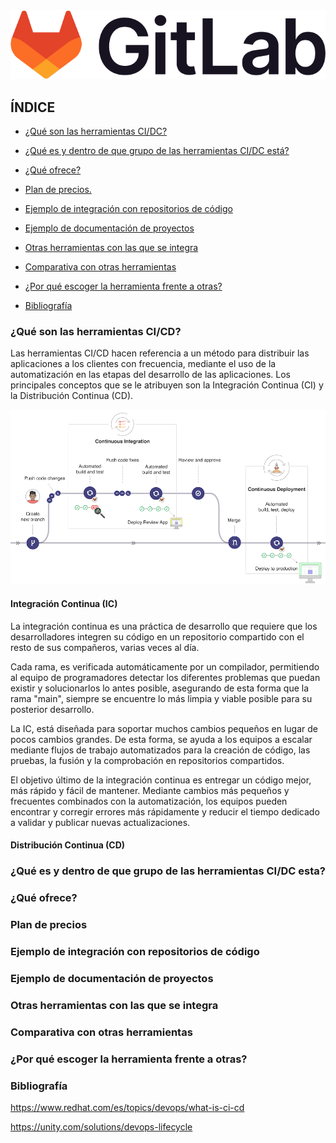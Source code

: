 
<img src="https://github.com/samugd17/gitlab/blob/gitlab_samuel/img/gitlab-logo-100.png">

## ÍNDICE
- [¿Qué son las herramientas CI/DC?](#¿que-son-las-herramientas-ci/dc?)

- [¿Qué es y dentro de que grupo de las herramientas CI/DC está?](#¿que-es-y-dentro-de-que-grupo-de-las-herramientas-ci/dc-esta?)

- [¿Qué ofrece?](#¿que-ofrece?)

- [Plan de precios.](#plan-de-precios.)

- [Ejemplo de integración con repositorios de código](#ejemplo-de-integracion-con-repositorios-de-codigo)

- [Ejemplo de documentación de proyectos](#ejemplo-de-documentación-de-proyectos)

- [Otras herramientas con las que se integra](#otras-herramientas-con-las-que-se-integra)

- [Comparativa con otras herramientas](#comparativa-con-otras-herramientas)

- [¿Por qué escoger la herramienta frente a otras?](#¿por-que-escoger-la-herramienta-frente-a-otras?)

- [Bibliografía](#bibliografía)

### ¿Qué son las herramientas CI/CD?

Las herramientas CI/CD hacen referencia a un método para distribuir las aplicaciones a los clientes con frecuencia, mediante el uso de la automatización en las etapas del desarrollo de las aplicaciones. Los principales conceptos que se le atribuyen son la Integración Continua (CI) y la Distribución Continua (CD). 

<img src="https://github.com/samugd17/gitlab/blob/develop/img/gitlab_workflow.png">

#### Integración Continua (IC)
La integración continua es una práctica de desarrollo que requiere que los desarrolladores integren su código en un repositorio compartido con el resto de sus compañeros, varias veces al día.

Cada rama, es verificada automáticamente por un compilador, permitiendo al equipo de programadores detectar los diferentes problemas que puedan existir y solucionarlos lo antes posible, asegurando de esta forma que la rama "main", siempre se encuentre lo más limpia y viable posible para su posterior desarrollo.

La IC, está diseñada para soportar muchos cambios pequeños en lugar de pocos cambios grandes. De esta forma, se ayuda a los equipos a escalar mediante flujos de trabajo automatizados para la creación de código, las pruebas, la fusión y la comprobación en repositorios compartidos.

El objetivo último de la integración continua es entregar un código mejor, más rápido y fácil de mantener. Mediante cambios más pequeños y frecuentes combinados con la automatización, los equipos pueden encontrar y corregir errores más rápidamente y reducir el tiempo dedicado a validar y publicar nuevas actualizaciones.

#### Distribución Continua (CD)

### ¿Qué es y dentro de que grupo de las herramientas CI/DC esta?

### ¿Qué ofrece?
### Plan de precios

### Ejemplo de integración con repositorios de código

### Ejemplo de documentación de proyectos

### Otras herramientas con las que se integra
### Comparativa con otras herramientas
### ¿Por qué escoger la herramienta frente a otras?

### Bibliografía
https://www.redhat.com/es/topics/devops/what-is-ci-cd

https://unity.com/solutions/devops-lifecycle


